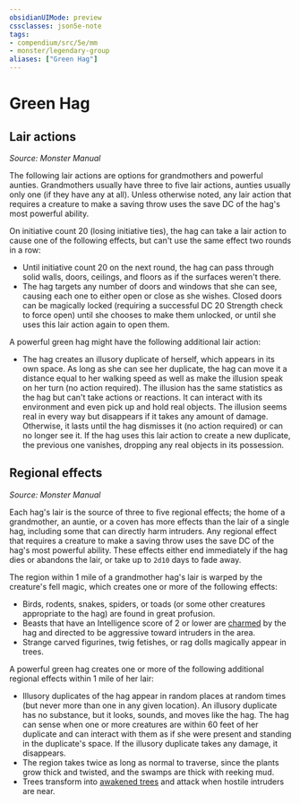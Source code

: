 ```yaml
---
obsidianUIMode: preview
cssclasses: json5e-note
tags:
- compendium/src/5e/mm
- monster/legendary-group
aliases: ["Green Hag"]
---
```

# Green Hag

## Lair actions
_Source: Monster Manual_

The following lair actions are options for grandmothers and powerful aunties. Grandmothers usually have three to five lair actions, aunties usually only one (if they have any at all). Unless otherwise noted, any lair action that requires a creature to make a saving throw uses the save DC of the hag's most powerful ability.

On initiative count 20 (losing initiative ties), the hag can take a lair action to cause one of the following effects, but can't use the same effect two rounds in a row:

- Until initiative count 20 on the next round, the hag can pass through solid walls, doors, ceilings, and floors as if the surfaces weren't there.  
- The hag targets any number of doors and windows that she can see, causing each one to either open or close as she wishes. Closed doors can be magically locked (requiring a successful DC 20 Strength check to force open) until she chooses to make them unlocked, or until she uses this lair action again to open them.  

A powerful green hag might have the following additional lair action:

- The hag creates an illusory duplicate of herself, which appears in its own space. As long as she can see her duplicate, the hag can move it a distance equal to her walking speed as well as make the illusion speak on her turn (no action required). The illusion has the same statistics as the hag but can't take actions or reactions. It can interact with its environment and even pick up and hold real objects. The illusion seems real in every way but disappears if it takes any amount of damage. Otherwise, it lasts until the hag dismisses it (no action required) or can no longer see it. If the hag uses this lair action to create a new duplicate, the previous one vanishes, dropping any real objects in its possession.  

## Regional effects
_Source: Monster Manual_

Each hag's lair is the source of three to five regional effects; the home of a grandmother, an auntie, or a coven has more effects than the lair of a single hag, including some that can directly harm intruders. Any regional effect that requires a creature to make a saving throw uses the save DC of the hag's most powerful ability. These effects either end immediately if the hag dies or abandons the lair, or take up to `2d10` days to fade away.

The region within 1 mile of a grandmother hag's lair is warped by the creature's fell magic, which creates one or more of the following effects:

- Birds, rodents, snakes, spiders, or toads (or some other creatures appropriate to the hag) are found in great profusion.  
- Beasts that have an Intelligence score of 2 or lower are [charmed](/3-Mechanics/CLI/rules/conditions.md#charmed) by the hag and directed to be aggressive toward intruders in the area.  
- Strange carved figurines, twig fetishes, or rag dolls magically appear in trees.  

A powerful green hag creates one or more of the following additional regional effects within 1 mile of her lair:

- Illusory duplicates of the hag appear in random places at random times (but never more than one in any given location). An illusory duplicate has no substance, but it looks, sounds, and moves like the hag. The hag can sense when one or more creatures are within 60 feet of her duplicate and can interact with them as if she were present and standing in the duplicate's space. If the illusory duplicate takes any damage, it disappears.  
- The region takes twice as long as normal to traverse, since the plants grow thick and twisted, and the swamps are thick with reeking mud.  
- Trees transform into [awakened trees](/3-Mechanics/CLI/bestiary/plant/awakened-tree.md) and attack when hostile intruders are near.